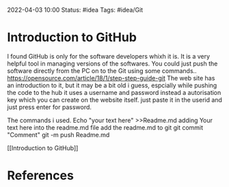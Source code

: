 2022-04-03 10:00
Status: #idea
Tags: #idea/Git

# Introduction to GitHub
I found GitHub is only for the software developers whixh it is. It is a very helpful tool in managing versions of the softwares. You could just push the software directly from the PC on to the Git using some commands..
https://opensource.com/article/18/1/step-step-guide-git
The web site has an introduction to it, but it may be a bit old i guess, espcially while pushing the code to the hub it uses a username and password instead a autorisation key which you can create on the website itself. just paste it in the userid and just press enter for password.

The commands i used.
Echo "your text here" >>Readme.md
adding Your text here into the readme.md file
add the readme.md to git 
git commit "Comment"
git -m push Readme.md


[[Introduction to GitHub]]










# References
